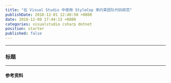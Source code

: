 ```yaml
---
title: "在 Visual Studio 中使用 StyleCop 来约束团队代码规范"
publishDate: 2018-12-01 12:40:50 +0800
date: 2018-12-09 17:44:13 +0800
categories: visualstudio csharp dotnet
position: starter
published: false
---
```




---

<div id="toc"></div>

### 标题

---

#### 参考资料
